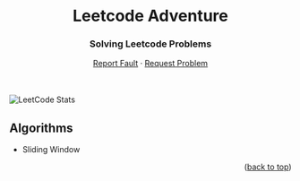 <!-- Back to Top Link-->
<a name="readme-top"></a>


<br />
<div align="center">
  <h1 align="center">Leetcode Adventure</h1>

  <p align="center">
    <h3>Solving Leetcode Problems</h3>
    <!-- IMAGE OR LOGO -->
    <!-- <img src="" alt="Project Logo // Team Picture // etc">
    <br/>
    <br/> -->
    <a href="#">Report Fault</a>
    ·
    <a href="#">Request Problem</a>
    <br>
    <br>
    <br>
  </p>
  
</div>

![LeetCode Stats](https://leetcard.jacoblin.cool/franciscotrianto?theme=dark&font=Caudex)
 
## Algorithms

- Sliding Window


<p align="right">(<a href="#readme-top">back to top</a>)</p>